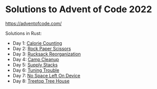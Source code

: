 # Solutions to Advent of Code 2022

<https://adventofcode.com/>

Solutions in Rust:

- Day 1: [Calorie Counting](./day_1/src/)
- Day 2: [Rock Paper Scissors](./day_2/src/)
- Day 3: [Rucksack Reorganization](./day_3/src/)
- Day 4: [Camp Cleanup](./day_4/src)
- Day 5: [Supply Stacks](./day_5/src)
- Day 6: [Tuning Trouble](./day_6/src/)
- Day 7: [No Space Left On Device](./day_7/src/)
- Day 8: [Treetop Tree House](./day_8/src/)
